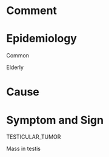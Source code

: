 # Comment

# Epidemiology

Common

Elderly

# Cause

# Symptom and Sign

TESTICULAR_TUMOR

Mass in testis

